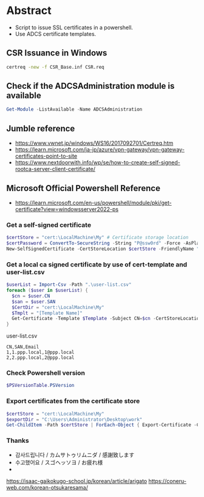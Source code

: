 # Abstract
- Script to issue SSL certificates in a powershell.
- Use ADCS certificate templates.

## CSR Issuance in Windows
```bat
certreq -new -f CSR_Base.inf CSR.req
```

## Check if the ADCSAdministration module is available
```Powershell
Get-Module -ListAvailable -Name ADCSAdministration
```

## Jumble reference
- https://www.vwnet.jp/windows/WS16/2017092701/Certreq.htm
- https://learn.microsoft.com/ja-jp/azure/vpn-gateway/vpn-gateway-certificates-point-to-site
- https://www.nextdoorwith.info/wp/se/how-to-create-self-signed-rootca-server-client-certificate/

## Microsoft Official Powershell Reference
- https://learn.microsoft.com/en-us/powershell/module/pki/get-certificate?view=windowsserver2022-ps

### Get a self-signed certificate
```Powershell
$certStore = "cert:\LocalMachine\My" # Certificate storage location
$certPassword = ConvertTo-SecureString -String "P@ssw0rd" -Force -AsPlainText # Certificate Password
New-SelfSignedCertificate -CertStoreLocation $certStore -FriendlyName "ADCS Client Certificate" -Type CodeSigningCert -Subject "CN=ADCS-Client" -KeyUsage DigitalSignature, KeyEncipherment -NotAfter (Get-Date).AddYears(5) -KeySpec Signature -TextExtension @("2.5.29.17={text}DNS=ADCS-Client", "2.5.29.37={text}1.3.6.1.5.5.7.3.2", "2.5.29.19={text}") -KeyExportPolicy Exportable -KeyAlgorithm RSA -KeyLength 2048 -KeyUsageProperty All -HashAlgorithm SHA256 -KeyProtection $certPassword
```

### Get a local ca signed certificate by use of cert-template and user-list.csv
```Powershell
$userList = Import-Csv -Path ".\user-list.csv"
foreach ($user in $userList) {
  $cn = $user.CN
  $san = $user.SAN
  $CertDir = "cert:\LocalMachine\My"
  $Tmplt = "[Template Name]"
  Get-Certificate -Template $Template -Subject CN=$cn -CertStoreLocation $CertDir -DnsName $san
}
```
user-list.csv
```csv
CN,SAN,Email
1,1.ppp.local,1@ppp.local
2,2.ppp.local,2@ppp.local
```

### Check Powershell version
```Powershell
$PSVersionTable.PSVersion
```
### Export certificates from the certificate store
```Powershell
$certStore = "cert:\LocalMachine\My"
$exportDir = "C:\Users\Administrator\Desktop\work"
Get-ChildItem -Path $certStore | ForEach-Object { Export-Certificate -Cert $_ -FilePath "$exportDir$($_.Thumbprint).cer" }
```

### Thanks
- 감사드립니다 / カムサトゥリムニダ / 感謝致します
- 수고했어요 / スゴヘッソヨ / お疲れ様
- 
https://isaac-gaikokugo-school.jp/korean/article/arigato
https://coneru-web.com/korean-otsukaresama/